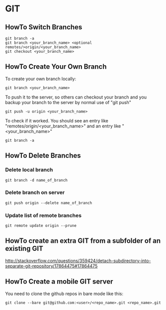 # GIT

## HowTo Switch Branches
    git branch -a
    git branch <your_branch_name> <optional remotes/>origin/<your_branch_name>
    git checkout <your_branch_name>

## HowTo Create Your Own Branch

To create your own branch locally:

    git branch <your_branch_name>

To push it to the server, so others can checkout your branch and you backup your branch to the server by normal use of "git push"

    git push -u origin <your_branch_name>

To check if it worked. You should see an entry like "remotes/origin/<your_branch_name>" and an entry like "<your_branch_name>"

    git branch -a 

## HowTo Delete Branches

### Delete local branch

    git branch -d name_of_branch

### Delete branch on server

    git push origin --delete name_of_branch

### Update list of remote branches

    git remote update origin --prune

## HowTo create an extra GIT from a subfolder of an existing GIT

http://stackoverflow.com/questions/359424/detach-subdirectory-into-separate-git-repository/17864475#17864475

## HowTo Create a mobile GIT server

You need to clone the github repos in bare mode like this:

    git clone --bare git@github.com:<user>/<repo_name>.git <repo_name>.git

